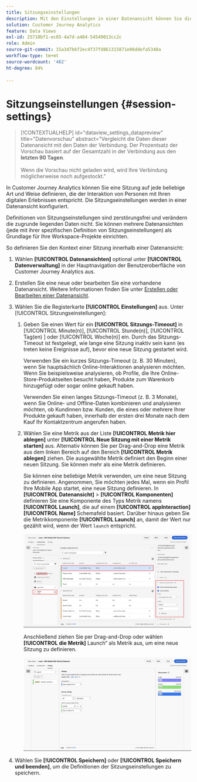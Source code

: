 ```yaml
---
title: Sitzungseinstellungen
description: Mit den Einstellungen in einer Datenansicht können Sie die Sitzungslänge und den Trigger zum Initiieren einer neuen Sitzung festlegen
solution: Customer Journey Analytics
feature: Data Views
exl-id: 25710bf1-ec85-4a7d-a404-54549013cc2c
role: Admin
source-git-commit: 15a3d7b6f2ec4f37fd861315871e06ddefa5348a
workflow-type: tm+mt
source-wordcount: '462'
ht-degree: 84%

---
```


# Sitzungseinstellungen {#session-settings}

<!-- markdownlint-disable MD034 -->

>[!CONTEXTUALHELP]
>id="dataview_settings_datapreview"
>title="Datenvorschau"
>abstract="Vergleicht die Daten dieser Datenansicht mit den Daten der Verbindung. Der Prozentsatz der Vorschau basiert auf der Gesamtzahl in der Verbindung aus den **letzten 90 Tagen**.<br><br/>Wenn die Vorschau nicht geladen wird, wird Ihre Verbindung möglicherweise noch aufgestockt."

<!-- markdownlint-enable MD034 -->

<!-- markdownlint-enable MD034 -->


In Customer Journey Analytics können Sie eine Sitzung auf jede beliebige Art und Weise definieren, die der Interaktion von Personen mit Ihren digitalen Erlebnissen entspricht. Die Sitzungseinstellungen werden in einer Datenansicht konfiguriert.

Definitionen von Sitzungseinstellungen sind zerstörungsfrei und verändern die zugrunde liegenden Daten nicht. Sie können mehrere Datenansichten (jede mit ihrer spezifischen Definition von Sitzungseinstellungen) als Grundlage für Ihre Workspace-Projekte einrichten.

So definieren Sie den Kontext einer Sitzung innerhalb einer Datenansicht:

1. Wählen **[!UICONTROL Datenansichten]** optional unter **[!UICONTROL Datenverwaltung]** in der Hauptnavigation der Benutzeroberfläche von Customer Journey Analytics aus.

2. Erstellen Sie eine neue oder bearbeiten Sie eine vorhandene Datenansicht. Weitere Informationen finden Sie unter [Erstellen oder Bearbeiten einer Datenansicht](create-dataview.md).

3. Wählen Sie die Registerkarte **[!UICONTROL Einstellungen]** aus. Unter [!UICONTROL Sitzungseinstellungen]:

   1. Geben Sie einen Wert für ein **[!UICONTROL Sitzungs-Timeout]** in [!UICONTROL Minute(n)], [!UICONTROL Stunde(n)], [!UICONTROL Tag(en) &#x200B;] oder [!UICONTROL Woche(n)] ein. Durch das Sitzungs-Timeout ist festgelegt, wie lange eine Sitzung inaktiv sein kann (es treten keine Ereignisse auf), bevor eine neue Sitzung gestartet wird.

      Verwenden Sie ein kurzes Sitzungs-Timeout (z. B. 30 Minuten), wenn Sie hauptsächlich Online-Interaktionen analysieren möchten. Wenn Sie beispielsweise analysieren, ob Profile, die Ihre Online-Store-Produktseiten besucht haben, Produkte zum Warenkorb hinzugefügt oder sogar online gekauft haben.

      Verwenden Sie einen langes Sitzungs-Timeout (z. B. 3 Monate), wenn Sie Online- und Offline-Daten kombinieren und analysieren möchten, ob Kundinnen bzw. Kunden, die eines oder mehrere Ihrer Produkte gekauft haben, innerhalb der ersten drei Monate nach dem Kauf Ihr Kontaktzentrum angerufen haben.


   2. Wählen Sie eine Metrik aus der Liste **[!UICONTROL Metrik hier ablegen]** unter **[!UICONTROL Neue Sitzung mit einer Metrik starten]** aus. Alternativ können Sie per Drag-and-Drop eine Metrik aus dem linken Bereich auf den Bereich **[!UICONTROL Metrik ablegen]** ziehen. Die ausgewählte Metrik definiert den Beginn einer neuen Sitzung. Sie können mehr als eine Metrik definieren.

      Sie können eine beliebige Metrik verwenden, um eine neue Sitzung zu definieren. Angenommen, Sie möchten jedes Mal, wenn ein Profil Ihre Mobile App startet, eine neue Sitzung definieren. In **[!UICONTROL Datenansicht]** > **[!UICONTROL Komponenten]** definieren Sie eine Komponente des Typs Metrik namens **[!UICONTROL Launch]**, die auf einem **[!UICONTROL appInteraction]**&#x200B;**[!UICONTROL Name]** Schemafeld basiert. Darüber hinaus geben Sie die Metrikkomponente **[!UICONTROL Launch]** an, damit der Wert nur gezählt wird, wenn der Wert `launch` entspricht.

      ![App-Interaktionsmetrik – Komponente „Starts“](assets/component-launches.png)

      Anschließend ziehen Sie per Drag-and-Drop oder wählen **[!UICONTROL die Metrik]** Launch“ als Metrik aus, um eine neue Sitzung zu definieren.

      ![Sitzungseinstellungen – Starts](assets/session-settings-launches-metric.png)



4. Wählen Sie **[!UICONTROL Speichern]** oder **[!UICONTROL Speichern und beenden]**, um die Definitionen der Sitzungseinstellungen zu speichern.
